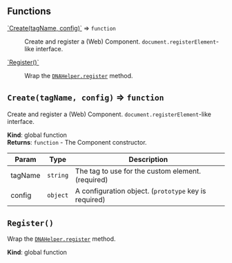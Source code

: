 ## Functions

<dl>
<dt><a href="#Create">`Create(tagName, config)`</a> ⇒ <code>function</code></dt>
<dd><p>Create and register a (Web) Component.
<code>document.registerElement</code>-like interface.</p>
</dd>
<dt><a href="#Register">`Register()`</a></dt>
<dd><p>Wrap the <a href="DNAHelper#register"><code>DNAHelper.register</code></a> method.</p>
</dd>
</dl>

<a name="Create"></a>
## `Create(tagName, config)` ⇒ <code>function</code>
Create and register a (Web) Component.
`document.registerElement`-like interface.

**Kind**: global function  
**Returns**: <code>function</code> - The Component constructor.  

| Param | Type | Description |
| --- | --- | --- |
| tagName | <code>string</code> | The tag to use for the custom element. (required) |
| config | <code>object</code> | A configuration object. (`prototype` key is required) |

<a name="Register"></a>
## `Register()`
Wrap the [`DNAHelper.register`](DNAHelper#register) method.

**Kind**: global function  
